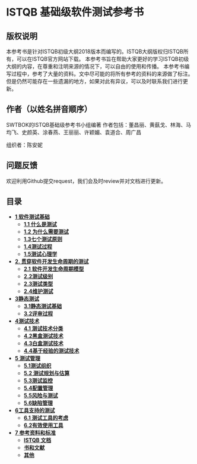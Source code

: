 # **ISTQB 基础级软件测试参考书**

## **版权说明**
本参考书是针对ISTQB初级大纲2018版本而编写的。ISTQB大纲版权归ISTQB所有，可以在ISTQB官方网站下载。
本参考书旨在帮助大家更好的学习ISTQB初级大纲的内容，在尊重和注明来源的情况下，可以自由的使用和传播。
本参考书编写过程中，参考了大量的资料。文中尽可能的将所有参考的资料的来源做了标注。但是仍然可能存在一些遗漏的地方，如果对此有异议，可以及时联系我们进行更新。

## **作者（以姓名拼音顺序）**
SWTBOK的ISTQB基础级参考书小组编著
作者包括：董昌丽、黄蓺戈、林海、马均飞、史颜英、涂春燕、王丽丽、许颖媚、袁道合、周广昌

组织者：陈安妮

## **问题反馈**
欢迎利用Github提交request，我们会及时review并对文档进行更新。

## 目录
- [**1 软件测试基础**](./Chapter1.md#1-软件测试基础)
  * [**1.1 什么是测试**](./Chapter1.md#11-什么是测试)
  * [**1.2 为什么需要测试**](./Chapter1.md#12-为什么需要测试)
  * [**1.3七个测试原则**](./Chapter1.md#13-七个测试原则)
  * [**1.4测试过程**](./Chapter1.md#14-测试过程)
  * [**1.5测试心理学**](./Chapter1.md#15-测试心理学)
- [**2. 贯穿软件开发生命周期的测试**](./Chapter2.md#2-贯穿软件开发生命周期的测试)
  * [**2.1 软件开发生命周期模型**](./Chapter2.md#21-软件开发生命周期模型)
  * [**2.2测试级别**](./Chapter2.md#22测试级别)
  * [**2.3测试类型**](./Chapter2.md#23测试类型)
  * [**2.4维护测试**](./Chapter2.md#24维护测试)
- [**3静态测试**](./Chapter3.md#3-静态测试)
  * [**3.1静态测试基础**](./Chapter3.md#31静态测试基础)
  * [**3.2评审过程**](./Chapter3.md#32评审过程)
- [**4测试技术**](./Chapter4.md#--4------)
  * [**4.1 测试技术分类**](./Chapter4.md#41-测试技术分类)
  * [**4.2黑盒测试技术**](./Chapter4.md#42黑盒测试技术)
  * [**4.3白盒测试技术**](./Chapter4.md#43白盒测试技术)
  * [**4.4基于经验的测试技术**](./Chapter4.md#44基于经验的测试技术)
- [**5 测试管理**](./Chapter5.md#5-测试管理)
  * [**5.1测试组织**](./Chapter5.md#51测试组织)
  * [**5.2 测试规划与估算**](./Chapter5.md#52-测试规划与估算)
  * [**5.3测试监控**](./Chapter5.md#53测试监控)
  * [**5.4配置管理**](./Chapter5.md#54配置管理)
  * [**5.5风险与测试**](./Chapter5.md#55风险与测试)
  * [**5.6缺陷管理**](./Chapter5.md#56缺陷管理)
- [**6工具支持的测试**](./Chapter6.md#6工具支持的测试)
  * [**6.1 测试工具的考虑**](./Chapter6.md#61-测试工具的考虑)
  * [**6.2有效使用工具**](./Chapter6.md#62有效使用工具)
- [**7 参考资料和标准**](/Reference.md#7-参考资料和标准)
  * [**ISTQB 文档**](/Reference.md#ISTQB-文档)
  * [**书和文献**](/Reference.md#书和文献)
  * [**其他**](/Reference.md#其他)




